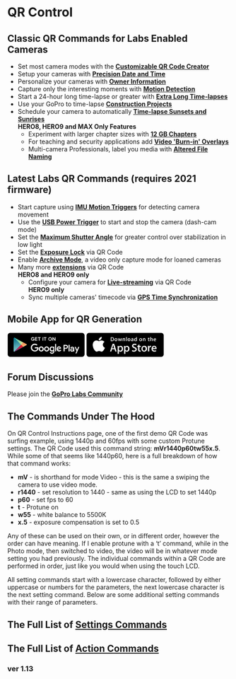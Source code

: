 # QR Control

## Classic QR Commands for Labs Enabled Cameras
* Set most camera modes with the [**Customizable QR Code Creator**](./custom)
* Setup your cameras with [**Precision Date and Time**](./precisiontime)
* Personalize your cameras with [**Owner Information**](./owner)
* Capture only the interesting moments with [**Motion Detection**](./motion)
* Start a 24-hour long time-lapse or greater with [**Extra Long Time-lapses**](./longtimelapse)
* Use your GoPro to time-lapse [**Construction Projects**](./construction)
* Schedule your camera to automatically [**Time-lapse Sunsets and Sunrises**](./solartimelapse)
<br>   **HERO8, HERO9 and MAX Only Features**
  * Experiment with larger chapter sizes with [**12 GB Chapters**](./chapters)
  * For teaching and security applications add [**Video 'Burn-in' Overlays**](./overlays)
  * Multi-camera Professionals, label you media with [**Altered File Naming**](./basename)

## Latest Labs QR Commands (requires 2021 firmware) 
* Start capture using [**IMU Motion Triggers**](./imutrigger) for detecting camera movement
* Use the [**USB Power Trigger**](./usb) to start and stop the camera (dash-cam mode)
* Set the [**Maximum Shutter Angle**](./maxshut) for greater control over stabilization in low light
* Set the [**Exposure Lock**](./explock) via QR Code
* Enable [**Archive Mode**](./archive), a video only capture mode for loaned cameras
* Many more [**extensions**](./extensions) via QR Code
<br>   **HERO8 and HERO9 only**
  * Configure your camera for [**Live-streaming**](./rtmp) via QR Code
<br>**HERO9 only**
  * Sync multiple cameras' timecode via [**GPS Time Synchronization**](./gpssync)

## Mobile App for QR Generation

[![google play](google-play-823.png)](https://play.google.com/store/apps/details?id=com.miscdata.qrcontrol)
[![apple app store](apple-store-823.png)](https://apps.apple.com/us/app/gopro-app/id1518134202)

## Forum Discussions 

Please join the [**GoPro Labs Community**](https://community.gopro.com/t5/GoPro-Labs/bd-p/GoProLabs)

## The Commands Under The Hood 

On QR Control Instructions page, one of the first demo QR Code was surfing example, using 1440p and 60fps with some custom Protune settings. The QR Code used this command string: **mVr1440p60tw55x.5**. While some of that seems like 1440p60, here is a full breakdown of how that command works:

* **mV** - is shorthand for mode Video - this is the same a swiping the camera to use video mode.
* **r1440** - set resolution to 1440 - same as using the LCD to set 1440p
* **p60** - set fps to 60 
* **t** - Protune on
* **w55** - white balance to 5500K
* **x.5** - exposure compensation is set to 0.5
  
Any of these can be used on their own, or in different order, however the order can have meaning.  If I enable protune with a ‘t’ command, while in the Photo mode, then switched to video, the video will be in whatever mode setting you had previously. The individual commands within a QR Code are performed in order, just like you would when using the touch LCD.

All setting commands start with a lowercase character, followed by either uppercase or numbers for the parameters, the next lowercase character is the next setting command. Below are some additional setting commands with their range of parameters.

## The Full List of [**Settings Commands**](./settings)

## The Full List of [**Action Commands**](./actions)


### ver 1.13
